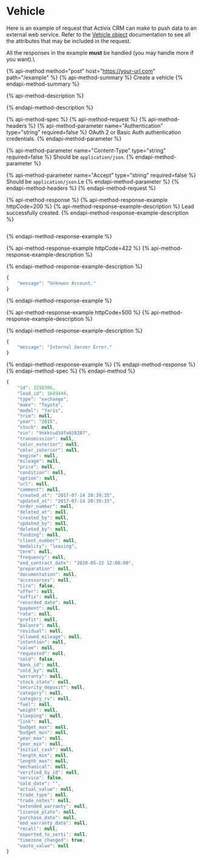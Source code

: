 # Vehicle

Here is an example of request that Activix CRM can make to push data to an external web service. Refer to the [Vehicle object](https://docs.crm.activix.ca/objects/vehicle) documentation to see all the attributes that may be included in the request.

All the responses in the example **must** be handled \(you may handle more if you want\).\

{% api-method method="post" host="https://your-url.com" path="/example" %}
{% api-method-summary %}
Create a vehicle
{% endapi-method-summary %}

{% api-method-description %}

{% endapi-method-description %}

{% api-method-spec %}
{% api-method-request %}
{% api-method-headers %}
{% api-method-parameter name="Authentication" type="string" required=false %}
OAuth 2 or Basic Auth authentication credentials.
{% endapi-method-parameter %}

{% api-method-parameter name="Content-Type" type="string" required=false %}
Should be `application/json`.
{% endapi-method-parameter %}

{% api-method-parameter name="Accept" type="string" required=false %}
Should be `application/json`.Le
{% endapi-method-parameter %}
{% endapi-method-headers %}
{% endapi-method-request %}

{% api-method-response %}
{% api-method-response-example httpCode=200 %}
{% api-method-response-example-description %}
Lead successfully created.
{% endapi-method-response-example-description %}

```

```
{% endapi-method-response-example %}

{% api-method-response-example httpCode=422 %}
{% api-method-response-example-description %}

{% endapi-method-response-example-description %}

```javascript
{
    "message": "Unknwon Account."
}
```
{% endapi-method-response-example %}

{% api-method-response-example httpCode=500 %}
{% api-method-response-example-description %}

{% endapi-method-response-example-description %}

```javascript
{
    "message": "Internal Server Error."
}
```
{% endapi-method-response-example %}
{% endapi-method-response %}
{% endapi-method-spec %}
{% endapi-method %}

```javascript
{
    "id": 2258306,
    "lead_id": 1649444,
    "type": "exchange",
    "make": "Toyota",
    "model": "Yaris",
    "trim": null,
    "year": "2015",
    "stock": null,
    "vin": "Vnkktud34fa038207",
    "transmission": null,
    "color_exterior": null,
    "color_interior": null,
    "engine": null,
    "mileage": null,
    "price": null,
    "condition": null,
    "option": null,
    "url": null,
    "comment": null,
    "created_at": "2017-07-14 20:39:35",
    "updated_at": "2017-07-14 20:39:35",
    "order_number": null,
    "deleted_at": null,
    "created_by": null,
    "updated_by": null,
    "deleted_by": null,
    "funding": null,
    "client_number": null,
    "modality": "leasing",
    "term": null,
    "frequency": null,
    "end_contract_date": "2020-05-22 12:00:00",
    "preparation": null,
    "documentation": null,
    "accessories": null,
    "tire": false,
    "offer": null,
    "suffix": null,
    "recorded_date": null,
    "payment": null,
    "rate": null,
    "profit": null,
    "balance": null,
    "residual": null,
    "allowed_mileage": null,
    "intention": null,
    "value": null,
    "requested": null,
    "sold": false,
    "bank_id": null,
    "sold_by": null,
    "warranty": null,
    "stock_state": null,
    "security_deposit": null,
    "category": null,
    "category_rv": null,
    "fuel": null,
    "weight": null,
    "sleeping": null,
    "link": null,
    "budget_max": null,
    "budget_min": null,
    "year_max": null,
    "year_min": null,
    "initial_cash": null,
    "length_min": null,
    "length_max": null,
    "mechanical": null,
    "verified_by_id": null,
    "service": false,
    "sold_date": "",
    "actual_value": null,
    "trade_type": null,
    "trade_notes": null,
    "extended_warranty": null,
    "license_plate": null,
    "purchase_date": null,
    "end_warranty_date": null,
    "recall": null,
    "exported_to_serti": null,
    "timezone_changed": true,
    "vauto_value": null
}
```

